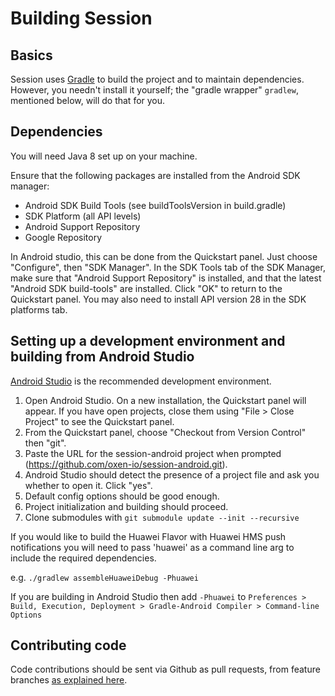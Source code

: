 Building Session
===============

Basics
------

Session uses [Gradle](http://gradle.org) to build the project and to maintain
dependencies.  However, you needn't install it yourself; the
"gradle wrapper" `gradlew`, mentioned below, will do that for you.

Dependencies
---------------
You will need Java 8 set up on your machine.

Ensure that the following packages are installed from the Android SDK manager:

* Android SDK Build Tools (see buildToolsVersion in build.gradle)
* SDK Platform (all API levels)
* Android Support Repository
* Google Repository

In Android studio, this can be done from the Quickstart panel. Just choose "Configure", then "SDK Manager". In the SDK Tools tab of the SDK Manager, make sure that "Android Support Repository" is installed, and that the latest "Android SDK build-tools" are installed. Click "OK" to return to the Quickstart panel. You may also need to install API version 28 in the SDK platforms tab.

Setting up a development environment and building from Android Studio
------------------------------------

[Android Studio](https://developer.android.com/sdk/installing/studio.html) is the recommended development environment.

1. Open Android Studio. On a new installation, the Quickstart panel will appear. If you have open projects, close them using "File > Close Project" to see the Quickstart panel.
2. From the Quickstart panel, choose "Checkout from Version Control" then "git".
3. Paste the URL for the session-android project when prompted (https://github.com/oxen-io/session-android.git).
4. Android Studio should detect the presence of a project file and ask you whether to open it. Click "yes".
5. Default config options should be good enough.
6. Project initialization and building should proceed.
7. Clone submodules with `git submodule update --init --recursive`

If you would like to build the Huawei Flavor with Huawei HMS push notifications you will need to pass 'huawei' as a command line arg to include the required dependencies.

e.g. `./gradlew assembleHuaweiDebug -Phuawei`

If you are building in Android Studio then add `-Phuawei` to `Preferences > Build, Execution, Deployment > Gradle-Android Compiler > Command-line Options`

Contributing code
-----------------

Code contributions should be sent via Github as pull requests, from feature branches [as explained here](https://help.github.com/articles/using-pull-requests).
